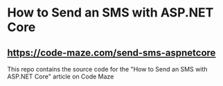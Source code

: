 # How to Send an SMS with ASP.NET Core
## https://code-maze.com/send-sms-aspnetcore
This repo contains the source code for the "How to Send an SMS with ASP.NET Core" article on Code Maze
